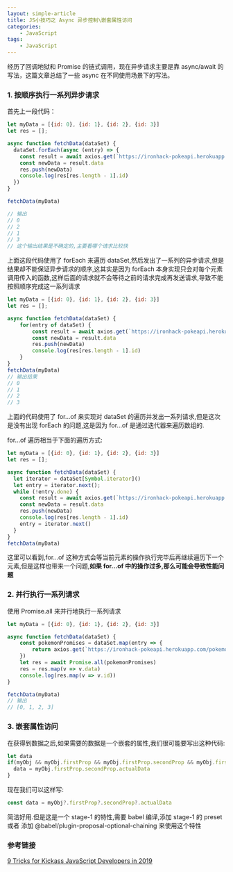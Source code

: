 ```yaml
---
layout: simple-article
title: JS小技巧之 Async 异步控制\嵌套属性访问
categories:
    - JavaScript
tags:
    - JavaScript
---
```


经历了回调地狱和 Promise 的链式调用，现在异步请求主要是靠 async/await 的写法，这篇文章总结了一些 async 在不同使用场景下的写法。
<!-- more -->
### 1. 按顺序执行一系列异步请求
首先上一段代码：
```js
let myData = [{id: 0}, {id: 1}, {id: 2}, {id: 3}]
let res = [];

async function fetchData(dataSet) {
  dataSet.forEach(async (entry) => {
    const result = await axios.get(`https://ironhack-pokeapi.herokuapp.com/pokemon/${entry.id}`)
    const newData = result.data
    res.push(newData)
    console.log(res[res.length - 1].id)
  })
}

fetchData(myData)

// 输出
// 0
// 2
// 1
// 3
// 这个输出结果是不确定的,主要看哪个请求比较快
```
上面这段代码使用了 forEach 来遍历 dataSet,然后发出了一系列的异步请求,但是结果却不能保证异步请求的顺序,这其实是因为 forEach 本身实现只会对每个元素调用传入的函数,这样后面的请求就不会等待之前的请求完成再发送请求,导致不能按照顺序完成这一系列请求
```js
let myData = [{id: 0}, {id: 1}, {id: 2}, {id: 3}]
let res = [];

async function fetchData(dataSet) {
    for(entry of dataSet) {
        const result = await axios.get(`https://ironhack-pokeapi.herokuapp.com/pokemon/${entry.id}`)
        const newData = result.data
        res.push(newData)
        console.log(res[res.length - 1].id)
    }
}
fetchData(myData)
// 输出结果
// 0
// 1
// 2
// 3
```
上面的代码使用了 for...of 来实现对 dataSet 的遍历并发出一系列请求,但是这次是没有出现 forEach 的问题,这是因为 for...of 是通过迭代器来遍历数组的.


for...of 遍历相当于下面的遍历方式:
```js
let myData = [{id: 0}, {id: 1}, {id: 2}, {id: 3}]
let res = [];

async function fetchData(dataSet) {
  let iterator = dataSet[Symbol.iterator]()
  let entry = iterator.next();
  while (!entry.done) {
    const result = await axios.get(`https://ironhack-pokeapi.herokuapp.com/pokemon/${entry.value.id}`)
    const newData = result.data
    res.push(newData)
    console.log(res[res.length - 1].id)
    entry = iterator.next()
  }
}
fetchData(myData)
```

这里可以看到,for...of 这种方式会等当前元素的操作执行完毕后再继续遍历下一个元素,但是这样也带来一个问题,**如果 for...of 中的操作过多,那么可能会导致性能问题**

### 2. 并行执行一系列请求
使用 Promise.all 来并行地执行一系列请求
```js
let myData = [{id: 0}, {id: 1}, {id: 2}, {id: 3}]

async function fetchData(dataSet) {
    const pokemonPromises = dataSet.map(entry => {
        return axios.get(`https://ironhack-pokeapi.herokuapp.com/pokemon/${entry.id}`)
    })
    let res = await Promise.all(pokemonPromises)
    res = res.map(v => v.data)
    console.log(res.map(v => v.id))
}

fetchData(myData)
// 输出
// [0, 1, 2, 3]
```

### 3. 嵌套属性访问
在获得到数据之后,如果需要的数据是一个嵌套的属性,我们很可能要写出这种代码:
```js
let data
if(myObj && myObj.firstProp && myObj.firstProp.secondProp && myObj.firstProp.secondProp.actualData) {
  data = myObj.firstProp.secondProp.actualData
}
```
现在我们可以这样写:
```js
const data = myObj?.firstProp?.secondProp?.actualData
```
简洁好用.但是这是一个 stage-1 的特性,需要 babel 编译,添加 stage-1 的 preset 或者 添加  @babel/plugin-proposal-optional-chaining 来使用这个特性

### 参考链接
[9 Tricks for Kickass JavaScript Developers in 2019](https://levelup.gitconnected.com/9-tricks-for-kickass-javascript-developers-in-2019-eb01dd3def2a)